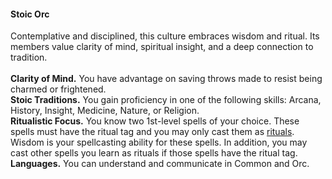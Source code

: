 #### Stoic Orc

Contemplative and disciplined, this culture embraces wisdom and ritual.
Its members value clarity of mind, spiritual insight, and a deep connection to tradition.
\
\
**Clarity of Mind.**
You have advantage on saving throws made to resist being charmed or frightened.
\
**Stoic Traditions.**
You gain proficiency in one of the following skills: Arcana, History, Insight, Medicine, Nature, or Religion.
\
**Ritualistic Focus.**
You know two 1st-level spells of your choice.
These spells must have the ritual tag and you may only cast them as [rituals](#Spellcasting_rituals).
Wisdom is your spellcasting ability for these spells.
In addition, you may cast other spells you learn as rituals if those spells have the ritual tag.
\
**Languages.**
You can understand and communicate in Common and Orc.
